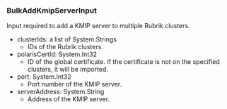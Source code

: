 ### BulkAddKmipServerInput
Input required to add a KMIP server to multiple Rubrik clusters.

- clusterIds: a list of System.Strings
  - IDs of the Rubrik clusters.
- polarisCertId: System.Int32
  - ID of the global certificate. If the certificate is not on the specified clusters, it will be imported.
- port: System.Int32
  - Port number of the KMIP server.
- serverAddress: System.String
  - Address of the KMIP server.
